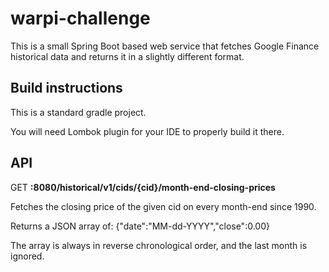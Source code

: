 # warpi-challenge

This is a small Spring Boot based web service that fetches Google Finance historical data and returns it in a slightly different format.

## Build instructions
This is a standard gradle project.

You will need Lombok plugin for your IDE to properly build it there.

## API

GET **:8080/historical/v1/cids/{cid}/month-end-closing-prices**

Fetches the closing price of the given cid on every month-end since 1990.

Returns a JSON array of: {"date":"MM-dd-YYYY","close":0.00}

The array is always in reverse chronological order, and the last month is ignored.

